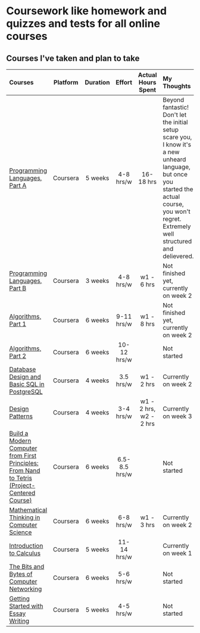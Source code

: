 # Coursework like homework and quizzes and tests for all online courses

## Courses I've taken and plan to take


Courses | Platform | Duration | Effort | Actual Hours Spent | My Thoughts
:-- | :--: | :--: | :--: | :--: | :--
[Programming Languages, Part A](https://www.coursera.org/learn/programming-languages) | Coursera | 5 weeks | 4-8 hrs/w | 16-18 hrs | Beyond fantastic! Don't let the initial setup scare you, I know it's a new unheard language, but once you started the actual course, you won't regret. Extremely well structured and delievered.
[Programming Languages, Part B](https://www.coursera.org/learn/programming-languages-part-b) | Coursera | 3 weeks | 4-8 hrs/w | w1 - 6 hrs| Not finished yet, currently on week 2
[Algorithms, Part 1](https://www.coursera.org/learn/algorithms-part1) | Coursera | 6 weeks | 9-11 hrs/w | w1 - 8 hrs | Not finished yet, currently on week 2
[Algorithms, Part 2](https://www.coursera.org/learn/algorithms-part2) | Coursera | 6 weeks | 10-12 hrs/w | | Not started
[Database Design and Basic SQL in PostgreSQL](https://www.coursera.org/learn/database-design-postgresql) | Coursera | 4 weeks | 3.5 hrs/w | w1 - 2 hrs | Currently on week 2
[Design Patterns](https://www.coursera.org/learn/design-patterns) | Coursera | 4 weeks | 3-4 hrs/w | w1 - 2 hrs, w2 - 2 hrs | Currently on week 3
[Build a Modern Computer from First Principles: From Nand to Tetris (Project-Centered Course)](https://www.coursera.org/learn/build-a-computer) | Coursera | 6 weeks | 6.5-8.5 hrs/w | | Not started
[Mathematical Thinking in Computer Science](https://www.coursera.org/learn/what-is-a-proof) | Coursera | 6 weeks | 6-8 hrs/w | w1 - 3 hrs | Currently on week 2
[Introduction to Calculus](https://www.coursera.org/learn/introduction-to-calculus) | Coursera | 5 weeks | 11-14 hrs/w | | Currently on week 1
[The Bits and Bytes of Computer Networking](https://www.coursera.org/learn/computer-networking) | Coursera | 6 weeks | 5-6 hrs/w | | Not started
[Getting Started with Essay Writing](https://www.coursera.org/learn/getting-started-with-essay-writing) | Coursera | 5 weeks | 4-5 hrs/w | | Not started
